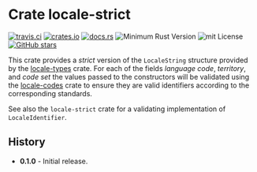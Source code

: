 # Crate locale-strict

[![travis.ci](https://travis-ci.org/johnstonskj/locale-strict.svg?branch=master)](https://travis-ci.org/johnstonskj/locale-strict)
[![crates.io](https://img.shields.io/crates/v/locale-strict.svg)](https://crates.io/crates/locale-strict)
[![docs.rs](https://docs.rs/locale-strict/badge.svg)](https://docs.rs/locale-strict)
![Minimum Rust Version](https://img.shields.io/badge/Min%20Rust-1.34-green.svg)
![mit License](https://img.shields.io/badge/license-mit-118811.svg)
[![GitHub stars](https://img.shields.io/github/stars/johnstonskj/locale-strict.svg)](https://github.com/johnstonskj/locale-strict/stargazers)

This crate provides a _strict_ version of the `LocaleString` structure provided
by the [locale-types](https://github.com/johnstonskj/locale-types) crate. For 
each of the fields _language code_, _territory_, and _code set_ the values 
passed to the constructors will be validated using the 
[locale-codes](https://github.com/johnstonskj/locale-codes) crate to ensure they
are valid identifiers according to the corresponding standards.

See also the `locale-strict` crate for a validating implementation of `LocaleIdentifier`.
## History

* **0.1.0** - Initial release.
